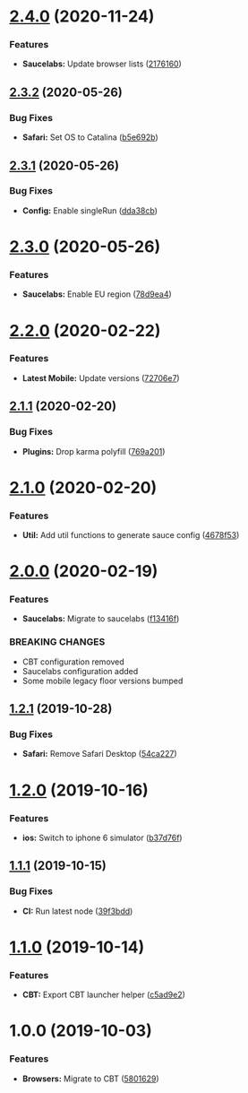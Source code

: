 # [2.4.0](https://github.com/ideal-postcodes/supported-browsers/compare/2.3.2...2.4.0) (2020-11-24)


### Features

* **Saucelabs:** Update browser lists ([2176160](https://github.com/ideal-postcodes/supported-browsers/commit/2176160))

## [2.3.2](https://github.com/ideal-postcodes/supported-browsers/compare/2.3.1...2.3.2) (2020-05-26)


### Bug Fixes

* **Safari:** Set OS to Catalina ([b5e692b](https://github.com/ideal-postcodes/supported-browsers/commit/b5e692b))

## [2.3.1](https://github.com/ideal-postcodes/supported-browsers/compare/2.3.0...2.3.1) (2020-05-26)


### Bug Fixes

* **Config:** Enable singleRun ([dda38cb](https://github.com/ideal-postcodes/supported-browsers/commit/dda38cb))

# [2.3.0](https://github.com/ideal-postcodes/supported-browsers/compare/2.2.0...2.3.0) (2020-05-26)


### Features

* **Saucelabs:** Enable EU region ([78d9ea4](https://github.com/ideal-postcodes/supported-browsers/commit/78d9ea4))

# [2.2.0](https://github.com/ideal-postcodes/supported-browsers/compare/2.1.1...2.2.0) (2020-02-22)


### Features

* **Latest Mobile:** Update versions ([72706e7](https://github.com/ideal-postcodes/supported-browsers/commit/72706e7))

## [2.1.1](https://github.com/ideal-postcodes/supported-browsers/compare/2.1.0...2.1.1) (2020-02-20)


### Bug Fixes

* **Plugins:** Drop karma polyfill ([769a201](https://github.com/ideal-postcodes/supported-browsers/commit/769a201))

# [2.1.0](https://github.com/ideal-postcodes/supported-browsers/compare/2.0.0...2.1.0) (2020-02-20)


### Features

* **Util:** Add util functions to generate sauce config ([4678f53](https://github.com/ideal-postcodes/supported-browsers/commit/4678f53))

# [2.0.0](https://github.com/ideal-postcodes/supported-browsers/compare/1.2.1...2.0.0) (2020-02-19)


### Features

* **Saucelabs:** Migrate to saucelabs ([f13416f](https://github.com/ideal-postcodes/supported-browsers/commit/f13416f))


### BREAKING CHANGES

- CBT configuration removed
- Saucelabs configuration added
- Some mobile legacy floor versions bumped

## [1.2.1](https://github.com/ideal-postcodes/supported-browsers/compare/1.2.0...1.2.1) (2019-10-28)


### Bug Fixes

* **Safari:** Remove Safari Desktop ([54ca227](https://github.com/ideal-postcodes/supported-browsers/commit/54ca227))

# [1.2.0](https://github.com/ideal-postcodes/supported-browsers/compare/1.1.1...1.2.0) (2019-10-16)


### Features

* **ios:** Switch to iphone 6 simulator ([b37d76f](https://github.com/ideal-postcodes/supported-browsers/commit/b37d76f))

## [1.1.1](https://github.com/ideal-postcodes/supported-browsers/compare/1.1.0...1.1.1) (2019-10-15)


### Bug Fixes

* **CI:** Run latest node ([39f3bdd](https://github.com/ideal-postcodes/supported-browsers/commit/39f3bdd))

# [1.1.0](https://github.com/ideal-postcodes/supported-browsers/compare/1.0.0...1.1.0) (2019-10-14)


### Features

* **CBT:** Export CBT launcher helper ([c5ad9e2](https://github.com/ideal-postcodes/supported-browsers/commit/c5ad9e2))

# 1.0.0 (2019-10-03)


### Features

* **Browsers:** Migrate to CBT ([5801629](https://github.com/ideal-postcodes/supported-browsers/commit/5801629))
